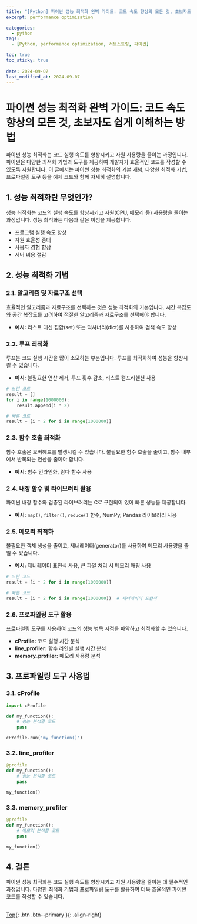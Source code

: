 ```yaml
---
title: "[Python] 파이썬 성능 최적화 완벽 가이드: 코드 속도 향상의 모든 것, 초보자도 쉽게 이해하는 방법"
excerpt: performance optimization

categories:
  - python
tags:
  - [Python, performance optimization, 서브스트링, 파이썬]

toc: true
toc_sticky: true
 
date: 2024-09-07
last_modified_at: 2024-09-07
---
```


# 파이썬 성능 최적화 완벽 가이드: 코드 속도 향상의 모든 것, 초보자도 쉽게 이해하는 방법

파이썬 성능 최적화는 코드 실행 속도를 향상시키고 자원 사용량을 줄이는 과정입니다. 파이썬은 다양한 최적화 기법과 도구를 제공하여 개발자가 효율적인 코드를 작성할 수 있도록 지원합니다. 이 글에서는 파이썬 성능 최적화의 기본 개념, 다양한 최적화 기법, 프로파일링 도구 등을 예제 코드와 함께 자세히 설명합니다.

## 1. 성능 최적화란 무엇인가?

성능 최적화는 코드의 실행 속도를 향상시키고 자원(CPU, 메모리 등) 사용량을 줄이는 과정입니다. 성능 최적화는 다음과 같은 이점을 제공합니다.

* 프로그램 실행 속도 향상
* 자원 효율성 증대
* 사용자 경험 향상
* 서버 비용 절감

## 2. 성능 최적화 기법

### 2.1. 알고리즘 및 자료구조 선택

효율적인 알고리즘과 자료구조를 선택하는 것은 성능 최적화의 기본입니다. 시간 복잡도와 공간 복잡도를 고려하여 적절한 알고리즘과 자료구조를 선택해야 합니다.

* **예시:** 리스트 대신 집합(set) 또는 딕셔너리(dict)를 사용하여 검색 속도 향상

### 2.2. 루프 최적화

루프는 코드 실행 시간을 많이 소모하는 부분입니다. 루프를 최적화하여 성능을 향상시킬 수 있습니다.

* **예시:** 불필요한 연산 제거, 루프 횟수 감소, 리스트 컴프리헨션 사용

```python
# 느린 코드
result = []
for i in range(1000000):
    result.append(i * 2)

# 빠른 코드
result = [i * 2 for i in range(1000000)]
```

### 2.3. 함수 호출 최적화

함수 호출은 오버헤드를 발생시킬 수 있습니다. 불필요한 함수 호출을 줄이고, 함수 내부에서 반복되는 연산을 줄여야 합니다.

* **예시:** 함수 인라인화, 람다 함수 사용

### 2.4. 내장 함수 및 라이브러리 활용

파이썬 내장 함수와 검증된 라이브러리는 C로 구현되어 있어 빠른 성능을 제공합니다.

* **예시:** `map()`, `filter()`, `reduce()` 함수, NumPy, Pandas 라이브러리 사용

### 2.5. 메모리 최적화

불필요한 객체 생성을 줄이고, 제너레이터(generator)를 사용하여 메모리 사용량을 줄일 수 있습니다.

* **예시:** 제너레이터 표현식 사용, 큰 파일 처리 시 메모리 매핑 사용

```python
# 느린 코드
result = [i * 2 for i in range(1000000)]

# 빠른 코드
result = (i * 2 for i in range(1000000))  # 제너레이터 표현식
```

### 2.6. 프로파일링 도구 활용

프로파일링 도구를 사용하여 코드의 성능 병목 지점을 파악하고 최적화할 수 있습니다.

* **cProfile:** 코드 실행 시간 분석
* **line_profiler:** 함수 라인별 실행 시간 분석
* **memory_profiler:** 메모리 사용량 분석

## 3. 프로파일링 도구 사용법

### 3.1. cProfile

```python
import cProfile

def my_function():
    # 성능 분석할 코드
    pass

cProfile.run('my_function()')
```

### 3.2. line_profiler

```python
@profile
def my_function():
    # 성능 분석할 코드
    pass

my_function()
```

### 3.3. memory_profiler

```python
@profile
def my_function():
    # 메모리 분석할 코드
    pass

my_function()
```

## 4. 결론

파이썬 성능 최적화는 코드 실행 속도를 향상시키고 자원 사용량을 줄이는 데 필수적인 과정입니다. 다양한 최적화 기법과 프로파일링 도구를 활용하여 더욱 효율적인 파이썬 코드를 작성할 수 있습니다.
<br><br>

[Top](#){: .btn .btn--primary }{: .align-right}